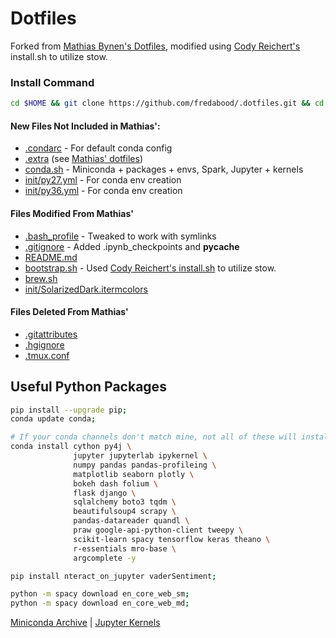 # Dotfiles

Forked from [Mathias Bynen's Dotfiles](https://github.com/mathiasbynens/dotfiles), modified using [Cody Reichert's](https://github.com/CodyReichert/dotfiles) install.sh to utilize stow.

### Install Command
```bash
cd $HOME && git clone https://github.com/fredabood/.dotfiles.git && cd .dotfiles && bash bootstrap.sh;
```

#### New Files Not Included in Mathias':
* [.condarc](./conda/.condarc) - For default conda config
* [.extra](./bash/.extra) (see [Mathias' dotfiles](https://github.com/mathiasbynens/dotfiles))
* [conda.sh](./conda.sh) - Miniconda + packages + envs, Spark, Jupyter + kernels
* [init/py27.yml](./bash/init/py27.yml) - For conda env creation
* [init/py36.yml](./bash/init/py36.yml) - For conda env creation

#### Files Modified From Mathias'
* [.bash_profile](./bash/.bash_profile) - Tweaked to work with symlinks
* [.gitignore](./.gitignore) - Added .ipynb_checkpoints and __pycache__
* [README.md](./README.md)
* [bootstrap.sh](./bootstrap.sh) - Used [Cody Reichert's install.sh](https://github.com/CodyReichert/dotfiles/blob/master/install.sh) to utilize stow.
* [brew.sh](./brew.sh)
* [init/SolarizedDark.itermcolors](./init/SolarizedDark.itermcolors)

#### Files Deleted From Mathias'
* [.gitattributes](./.gitattributes)
* [.hgignore](./.hgignore)
* [.tmux.conf](./.tmux.conf)

## Useful Python Packages
```bash
pip install --upgrade pip;
conda update conda;

# If your conda channels don't match mine, not all of these will install with conda.
conda install cython py4j \
              jupyter jupyterlab ipykernel \
              numpy pandas pandas-profileing \
              matplotlib seaborn plotly \
              bokeh dash folium \
              flask django \
              sqlalchemy boto3 tqdm \
              beautifulsoup4 scrapy \
              pandas-datareader quandl \
              praw google-api-python-client tweepy \
              scikit-learn spacy tensorflow keras theano \
              r-essentials mro-base \
              argcomplete -y

pip install nteract_on_jupyter vaderSentiment;

python -m spacy download en_core_web_sm;
python -m spacy download en_core_web_md;
```

[Miniconda Archive](https://repo.continuum.io/miniconda/) | [Jupyter Kernels](https://github.com/jupyter/jupyter/wiki/Jupyter-kernels)
